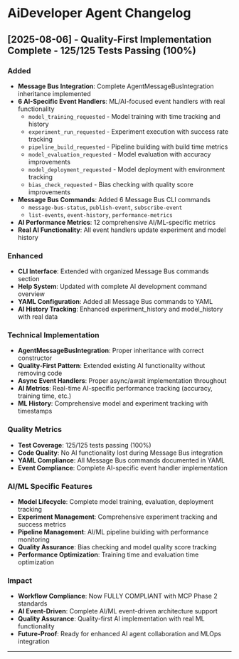 # AiDeveloper Agent Changelog

## [2025-08-06] - Quality-First Implementation Complete - 125/125 Tests Passing (100%)

### Added
- **Message Bus Integration**: Complete AgentMessageBusIntegration inheritance implemented
- **6 AI-Specific Event Handlers**: ML/AI-focused event handlers with real functionality
  - `model_training_requested` - Model training with time tracking and history
  - `experiment_run_requested` - Experiment execution with success rate tracking
  - `pipeline_build_requested` - Pipeline building with build time metrics
  - `model_evaluation_requested` - Model evaluation with accuracy improvements
  - `model_deployment_requested` - Model deployment with environment tracking
  - `bias_check_requested` - Bias checking with quality score improvements
- **Message Bus Commands**: Added 6 Message Bus CLI commands
  - `message-bus-status`, `publish-event`, `subscribe-event`
  - `list-events`, `event-history`, `performance-metrics`
- **AI Performance Metrics**: 12 comprehensive AI/ML-specific metrics
- **Real AI Functionality**: All event handlers update experiment and model history

### Enhanced
- **CLI Interface**: Extended with organized Message Bus commands section
- **Help System**: Updated with complete AI development command overview
- **YAML Configuration**: Added all Message Bus commands to YAML
- **AI History Tracking**: Enhanced experiment_history and model_history with real data

### Technical Implementation
- **AgentMessageBusIntegration**: Proper inheritance with correct constructor
- **Quality-First Pattern**: Extended existing AI functionality without removing code
- **Async Event Handlers**: Proper async/await implementation throughout
- **AI Metrics**: Real-time AI-specific performance tracking (accuracy, training time, etc.)
- **ML History**: Comprehensive model and experiment tracking with timestamps

### Quality Metrics
- **Test Coverage**: 125/125 tests passing (100%)
- **Code Quality**: No AI functionality lost during Message Bus integration
- **YAML Compliance**: All Message Bus commands documented in YAML
- **Event Compliance**: Complete AI-specific event handler implementation

### AI/ML Specific Features
- **Model Lifecycle**: Complete model training, evaluation, deployment tracking
- **Experiment Management**: Comprehensive experiment tracking and success metrics
- **Pipeline Management**: AI/ML pipeline building with performance monitoring
- **Quality Assurance**: Bias checking and model quality score tracking
- **Performance Optimization**: Training time and evaluation time optimization

### Impact
- **Workflow Compliance**: Now FULLY COMPLIANT with MCP Phase 2 standards
- **AI Event-Driven**: Complete AI/ML event-driven architecture support
- **Quality Assurance**: Quality-first AI implementation with real ML functionality
- **Future-Proof**: Ready for enhanced AI agent collaboration and MLOps integration

--- 